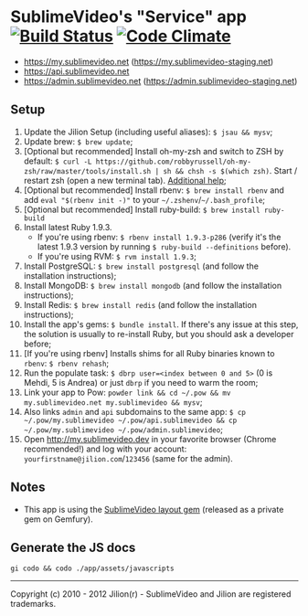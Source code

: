 SublimeVideo's "Service" app [![Build Status](https://semaphoreapp.com/api/v1/projects/1193db43083cccb12b94155f01da9ba4c0ecb927/6319/badge.png
)](https://semaphoreapp.com/projects/240/branches/6319) [![Code Climate](https://codeclimate.com/badge.png)](https://codeclimate.com/github/jilion/my.sublimevideo.net)
=====

- https://my.sublimevideo.net (https://my.sublimevideo-staging.net)
- https://api.sublimevideo.net
- https://admin.sublimevideo.net (https://admin.sublimevideo-staging.net)

## Setup

1. Update the Jilion Setup (including useful aliases): `$ jsau && mysv`;
2. Update brew: `$ brew update`;
3. [Optional but recommended] Install oh-my-zsh  and switch to ZSH by default: `$ curl -L https://github.com/robbyrussell/oh-my-zsh/raw/master/tools/install.sh | sh && chsh -s $(which zsh)`. Start / restart zsh (open a new terminal tab). [Additional help](https://github.com/robbyrussell/oh-my-zsh);
4. [Optional but recommended] Install rbenv: `$ brew install rbenv` and add `eval "$(rbenv init -)"` to your `~/.zshenv`/`~/.bash_profile`;
5. [Optional but recommended] Install ruby-build: `$ brew install ruby-build`
6. Install latest Ruby 1.9.3.
	- If you're using rbenv: `$ rbenv install 1.9.3-p286` (verify it's the latest 1.9.3 version by running `$ ruby-build --definitions` before).
	- If you're using RVM: `$ rvm install 1.9.3`;
7. Install PostgreSQL: `$ brew install postgresql` (and follow the installation instructions);
8. Install MongoDB: `$ brew install mongodb` (and follow the installation instructions);
9. Install Redis: `$ brew install redis` (and follow the installation instructions);
10. Install the app's gems: `$ bundle install`. If there's any issue at this step, the solution is usually to re-install Ruby, but you should ask a developer before;
11. [If you're using rbenv] Installs shims for all Ruby binaries known to `rbenv`: `$ rbenv rehash`;
12. Run the populate task: `$ dbrp user=<index between 0 and 5>` (0 is Mehdi, 5 is Andrea) or just `dbrp` if you need to warm the room;
13. Link your app to Pow: `powder link && cd ~/.pow && mv my.sublimevideo.net my.sublimevideo && mysv`;
14. Also links `admin` and `api` subdomains to the same app: `$ cp ~/.pow/my.sublimevideo ~/.pow/api.sublimevideo && cp ~/.pow/my.sublimevideo ~/.pow/admin.sublimevideo`;
15. Open http://my.sublimevideo.dev in your favorite browser (Chrome recommended!) and log with your account: `yourfirstname@jilion.com`/`123456` (same for the admin).

## Notes

* This app is using the [SublimeVideo layout gem](https://github.com/jilion/sublime_video_layout) (released as a private gem on Gemfury).

## Generate the JS docs

`gi codo && codo ./app/assets/javascripts`

------------
Copyright (c) 2010 - 2012 Jilion(r) - SublimeVideo and Jilion are registered trademarks.
